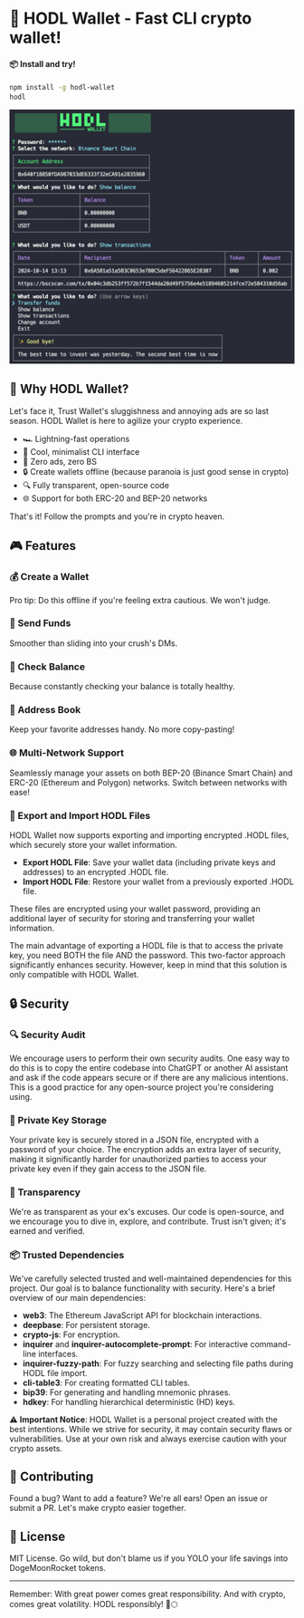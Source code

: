 # 🧊 HODL Wallet - Fast CLI crypto wallet!

#### 📦 Install and try!
```bash
npm install -g hodl-wallet
hodl
```

![HODL Wallet](https://raw.githubusercontent.com/clasen/HODL/refs/heads/master/example.jpg)

## 🚀 Why HODL Wallet?

Let's face it, Trust Wallet's sluggishness and annoying ads are so last season. HODL Wallet is here to agilize your crypto experience.

- 🏎️ Lightning-fast operations
- 🧊 Cool, minimalist CLI interface
- 🚫 Zero ads, zero BS
- 🔒 Create wallets offline (because paranoia is just good sense in crypto)
- 🔍 Fully transparent, open-source code
- 🌐 Support for both ERC-20 and BEP-20 networks

That's it! Follow the prompts and you're in crypto heaven.

## 🎮 Features

### 💰 Create a Wallet

Pro tip: Do this offline if you're feeling extra cautious. We won't judge.

### 💸 Send Funds

Smoother than sliding into your crush's DMs.

### 👀 Check Balance

Because constantly checking your balance is totally healthy.

### 📘 Address Book

Keep your favorite addresses handy. No more copy-pasting!

### 🌐 Multi-Network Support

Seamlessly manage your assets on both BEP-20 (Binance Smart Chain) and ERC-20 (Ethereum and Polygon) networks. Switch between networks with ease!

### 💾 Export and Import HODL Files

HODL Wallet now supports exporting and importing encrypted .HODL files, which securely store your wallet information.

- **Export HODL File**: Save your wallet data (including private keys and addresses) to an encrypted .HODL file.
- **Import HODL File**: Restore your wallet from a previously exported .HODL file.

These files are encrypted using your wallet password, providing an additional layer of security for storing and transferring your wallet information.

The main advantage of exporting a HODL file is that to access the private key, you need BOTH the file AND the password. This two-factor approach significantly enhances security. However, keep in mind that this solution is only compatible with HODL Wallet.

## 🔒 Security

### 🔍 Security Audit

We encourage users to perform their own security audits. One easy way to do this is to copy the entire codebase into ChatGPT or another AI assistant and ask if the code appears secure or if there are any malicious intentions. This is a good practice for any open-source project you're considering using.

### 🔑 Private Key Storage

Your private key is securely stored in a JSON file, encrypted with a password of your choice. The encryption adds an extra layer of security, making it significantly harder for unauthorized parties to access your private key even if they gain access to the JSON file.

### 🔬 Transparency

We're as transparent as your ex's excuses. Our code is open-source, and we encourage you to dive in, explore, and contribute. Trust isn't given; it's earned and verified.

### 📦 Trusted Dependencies

We've carefully selected trusted and well-maintained dependencies for this project. Our goal is to balance functionality with security. Here's a brief overview of our main dependencies:

- **web3**: The Ethereum JavaScript API for blockchain interactions.
- **deepbase**: For persistent storage.
- **crypto-js**: For encryption.
- **inquirer** and **inquirer-autocomplete-prompt**: For interactive command-line interfaces.
- **inquirer-fuzzy-path**: For fuzzy searching and selecting file paths during HODL file import.
- **cli-table3**: For creating formatted CLI tables.
- **bip39**: For generating and handling mnemonic phrases.
- **hdkey**: For handling hierarchical deterministic (HD) keys.

⚠️ **Important Notice**: HODL Wallet is a personal project created with the best intentions. While we strive for security, it may contain security flaws or vulnerabilities. Use at your own risk and always exercise caution with your crypto assets.

## 🤝 Contributing

Found a bug? Want to add a feature? We're all ears! Open an issue or submit a PR. Let's make crypto easier together.

## 📜 License

MIT License. Go wild, but don't blame us if you YOLO your life savings into DogeMoonRocket tokens.

---

Remember: With great power comes great responsibility. And with crypto, comes great volatility. HODL responsibly! 🚀🌕

